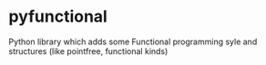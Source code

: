 pyfunctional
============

Python library which adds some Functional programming syle and structures (like pointfree, functional kinds)